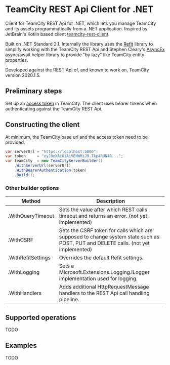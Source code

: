 # TeamCity REST Api Client for .NET

Client for TeamCity REST Api for .NET, which lets you manage TeamCity and its assets programmatically 
from a .NET application. Inspired by JetBrain's Kotlin based client [teamcity-rest-client](https://github.com/JetBrains/teamcity-rest-client).

Built on .NET Standard 2.1. Internally the library uses the [Refit](https://github.com/reactiveui/refit) library to 
simplify working with the TeamCity REST Api and Stephen Cleary's [AsyncEx](https://github.com/StephenCleary/AsyncEx) 
async/await helper library to provide "by lazy" like TeamCity entity properties.

Developed against the REST Api of, and known to work on, TeamCity version 2020.1.5. 

## Preliminary steps

Set up an [access token](https://www.jetbrains.com/help/teamcity/managing-your-user-account.html#Managing+Access+Tokens) in TeamCity. 
The client uses bearer tokens when authenticating against the TeamCity REST Api. 

## Constructing the client

At minimum, the TeamCity base url and the access token need to be provided.

```csharp
var serverUrl = "https://localhost:5000";
var token     = "eyJ0eXAiOiAiVENWMiJ9.Tkp4RUN4R...";
var teamCity  = new TeamCityServerBuilder()
    .WithServerUrl(serverUrl)
    .WithBearerAuthentication(token)
    .Build();
```

### Other builder options

| Method             | Description |
| ------------------ | ----------- |
| .WithQueryTimeout  | Sets the value after which REST calls timeout and returns an error. (not yet implemented) |
| .WithCSRF          | Sets the CSRF token for calls which are supposed to change system state such as POST, PUT and DELETE calls. (not yet implemented) |
| .WithRefitSettings | Overrides the default Refit settings. |
| .WithLogging       | Sets a Microsoft.Extensions.Logging.ILogger implementation used for logging. |
| .WithHandlers      | Adds additional HttpRequestMessage handlers to the REST Api call handling pipeline. |

## Supported operations

TODO

## Examples

TODO